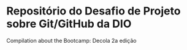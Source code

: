 # Repositório do Desafio de Projeto sobre Git/GitHub da DIO
Compilation about the Bootcamp: Decola 2a edição
